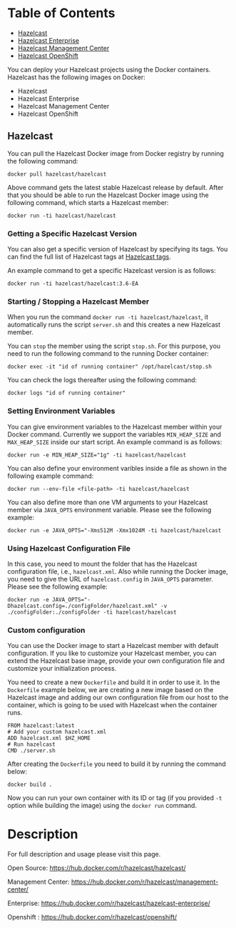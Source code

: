 # Table of Contents

* [Hazelcast](#hazelcast)
* [Hazelcast Enterprise](#hazelcast-enterprise)
* [Hazelcast Management Center](#hazelcast-management-center)
* [Hazelcast OpenShift](#hazelcast-openshift)


You can deploy your Hazelcast projects using the Docker containers. Hazelcast has the following images on Docker:

* Hazelcast
* Hazelcast Enterprise
* Hazelcast Management Center
* Hazelcast OpenShift

## Hazelcast

You can pull the Hazelcast Docker image from Docker registry by running the following command:

```
docker pull hazelcast/hazelcast
```

Above command gets the latest stable Hazelcast release by default. After that you should be able to run the Hazelcast Docker image using the following command, which starts a Hazelcast member:

```
docker run -ti hazelcast/hazelcast
```

### Getting a Specific Hazelcast Version

You can also get a specific version of Hazelcast by specifying its tags. You can find the full list of Hazelcast tags at [Hazelcast tags](https://hub.docker.com/r/hazelcast/hazelcast/tags/).

An example command to get a specific Hazelcast version is as follows:

```
docker run -ti hazelcast/hazelcast:3.6-EA
```

### Starting / Stopping a Hazelcast Member

When you run the command `docker run -ti hazelcast/hazelcast`, it automatically runs the script `server.sh` and this  creates a new Hazelcast member.

You can `stop` the member using the script `stop.sh`. For this purpose, you need to run the following command to the running Docker container:

```
docker exec -it "id of running container" /opt/hazelcast/stop.sh
```

You can check the logs thereafter using the following command:

```
docker logs "id of running container"
```
 
### Setting Environment Variables

You can give environment variables to the Hazelcast member within your Docker command. Currently we support the variables  `MIN_HEAP_SIZE` and `MAX_HEAP_SIZE` inside our start script. An example command is as follows:

```
docker run -e MIN_HEAP_SIZE="1g" -ti hazelcast/hazelcast
```

You can also define your environment varibles inside a file as shown in the following example command:

```
docker run --env-file <file-path> -ti hazelcast/hazelcast
```

You can also define more than one VM arguments to your Hazelcast member via `JAVA_OPTS` environment variable. Please see the following example:

```
docker run -e JAVA_OPTS="-Xms512M -Xmx1024M -ti hazelcast/hazelcast
```

### Using Hazelcast Configuration File

In this case, you need to mount the folder that has the Hazelcast configuration file, i.e., `hazelcast.xml`. Also while running the Docker image, you need to give the URL of `hazelcast.config` in `JAVA_OPTS` parameter. Please see the following example:

```
docker run -e JAVA_OPTS="-Dhazelcast.config=./configFolder/hazelcast.xml" -v ./configFolder:./configFolder -ti hazelcast/hazelcast
```

### Custom configuration
You can use the Docker image to start a Hazelcast member with default configuration. If you like to customize your Hazelcast member, you can extend the Hazelcast base image, provide your own configuration file and customize your initialization process.

You need to create a new `Dockerfile` and build it in order to use it. In the `Dockerfile` example below, we are creating a new image based on the Hazelcast image and adding our own configuration file from our host to the container, which is going to be used with Hazelcast when the container runs.

```
FROM hazelcast:latest
# Add your custom hazelcast.xml
ADD hazelcast.xml $HZ_HOME
# Run hazelcast
CMD ./server.sh
```

After creating the `Dockerfile` you need to build it by running the command below:

```
docker build .
```

Now you can run your own container with its ID or tag (if you provided `-t` option while building the image) using the `docker run` command.


# Description

For full description and usage please visit this page.


Open Source: https://hub.docker.com/r/hazelcast/hazelcast/

Management Center: https://hub.docker.com/r/hazelcast/management-center/

Enterprise: https://hub.docker.com/r/hazelcast/hazelcast-enterprise/

Openshift : https://hub.docker.com/r/hazelcast/openshift/
